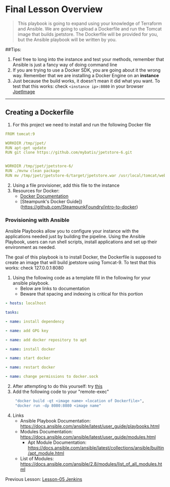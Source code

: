 # Final Lesson Overview
>This playbook is going to expand using your knowledge of Terraform and  Ansible.
We are going to upload a Dockerfile and run the Tomcat image that builds jpetstore.
> The Dockerfile will be provided for you, but the Ansible playbook will be written by you.

##Tips:
1. Feel free to long into the instance and test your methods, remember that Ansible is just a fancy way of doing command line
2. If you are trying to use a Docker SDK, you are going about it the wrong way. Remember that we are installing a Docker Engine on an **instance**
3. Just because the build works, it doesn't mean it did what you want. To test that this works: check ```<instance ip>:8080``` in your browser
[JpetImage](!https://github.com/SteampunkFoundry/DevOpsForBeginnersCourse/blob/main/imgs/jpetIMG.PNG)
 ---
## Creating a Dockerfile
1. For this project we need to install and run the following Docker file
```yaml
FROM tomcat:9

WORKDIR /tmp/jpet/
RUN apt-get update
RUN git clone https://github.com/mybatis/jpetstore-6.git


WORKDIR /tmp/jpet/jpetstore-6/
RUN ./mvnw clean package
RUN mv /tmp/jpet/jpetstore-6/target/jpetstore.war /usr/local/tomcat/webapps/ROOT.war

```
2. Using a file provisioner, add this file to the instance
3. Resources for Docker:
    + [Docker Documentation](https://docs.docker.com/)
    + [Steampunk's Docker Guide])(https://github.com/SteampunkFoundry/intro-to-docker)


### Provisioning with Ansible

Ansible Playbooks allow you to configure your instance with the applications needed just by building the pipeline. Using the Ansible Playbook, users can run shell scripts, install applications and set up their environment as needed.

The goal of this playbook is to install Docker, the Dockerfile is supposed to create an image that will build jpetstore using Tomcat-9. To test that this works: check 127.0.0.1:8080
1. Using the following code as a template fill in the following for your ansible playbook.
    + Below are links to documentation
    + Beware that spacing and indexing is critical for this portion

```yaml
- hosts: localhost

tasks:

- name: install dependency

- name: add GPG key

- name: add docker repository to apt

- name: install docker

- name: start docker

- name: restart docker

- name: change permissions to docker.sock

```
2. After attempting to do this yourself: try [this](https://medium.com/@pierangelo1982/install-docker-with-ansible-d078ad7b0a54)
3. Add the following code to your "remote-exec"
    ```terraform
     "docker build -qt <image name> <location of Dockerfile>",
     "docker run -dp 8080:8080 <image name"
     ```
4. Links
    + Ansible Playbook Documentation: https://docs.ansible.com/ansible/latest/user_guide/playbooks.html
    + Modules Documentation: https://docs.ansible.com/ansible/latest/user_guide/modules.html
        + Apt Module Documentation: https://docs.ansible.com/ansible/latest/collections/ansible/builtin/apt_module.html
    + List of Modules: https://docs.ansible.com/ansible/2.8/modules/list_of_all_modules.html


Previous Lesson: [Lesson-05 Jenkins](./Lesson-05.md)
